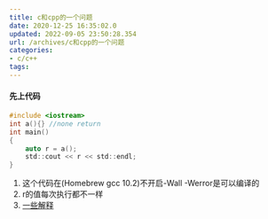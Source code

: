 ```yaml
---
title: c和cpp的一个问题
date: 2020-12-25 16:35:02.0
updated: 2022-09-05 23:50:28.354
url: /archives/c和cpp的一个问题
categories: 
- c/c++
tags: 
---
```




#### 先上代码

```c
#include <iostream>
int a(){} //none return 
int main()
{
    auto r = a();
    std::cout << r << std::endl;
}
```

1. 这个代码在(Homebrew gcc 10.2)不开启-Wall -Werror是可以编译的
1. r的值每次执行都不一样
1. [一些解释](https://stackoverflow.com/questions/32513793/c-and-c-functions-without-a-return-statement)